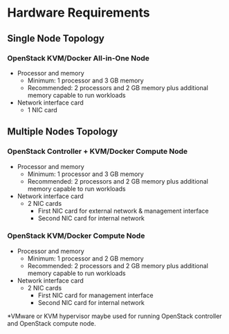 # Hardware Requirements
## Single Node Topology
### OpenStack KVM/Docker All-in-One Node
* Processor and memory
  * Minimum: 1 processor and 3 GB memory
  * Recommended: 2 processors and 2 GB memory plus additional memory capable to run workloads
* Network interface card
  * 1 NIC card

## Multiple Nodes Topology
### OpenStack Controller + KVM/Docker Compute Node
* Processor and memory
  * Minimum: 1 processor and 3 GB memory
  * Recommended: 2 processors and 2 GB memory plus additional memory capable to run workloads
* Network interface card
  * 2 NIC cards
    * First NIC card for external network & management interface
    * Second NIC card for internal network

### OpenStack KVM/Docker Compute Node
* Processor and memory
  * Minimum: 1 processor and 2 GB memory
  * Recommended: 2 processors and 2 GB memory plus additional memory capable to run workloads
* Network interface card
  * 2 NIC cards
    * First NIC card for management interface
    * Second NIC card for internal network

*VMware or KVM hypervisor maybe used for running OpenStack controller and OpenStack compute node.
